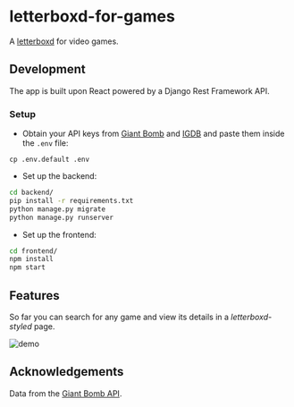 # letterboxd-for-games
A [letterboxd](https://letterboxd.com) for video games.

## Development
The app is built upon React powered by a Django Rest Framework API.

### Setup

* Obtain your API keys from [Giant Bomb](https://www.giantbomb.com/api/) and [IGDB](https://api.igdb.com) and paste them inside the `.env` file:

```
cp .env.default .env
```

* Set up the backend:

```bash
cd backend/
pip install -r requirements.txt
python manage.py migrate
python manage.py runserver
```

* Set up the frontend: 

```bash
cd frontend/
npm install
npm start
```
## Features

So far you can search for any game and view its details in a _letterboxd-styled_ page.  
  
![demo](https://user-images.githubusercontent.com/11547406/57188656-d0a82480-6ebf-11e9-990f-bf69a7df0d90.gif)
  
## Acknowledgements
Data from the [Giant Bomb API](https://www.giantbomb.com/api/).
